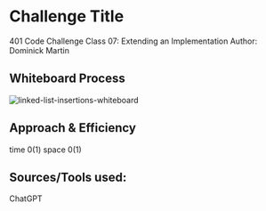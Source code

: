 # Challenge Title
401 Code Challenge Class 07: Extending an Implementation
Author: Dominick Martin

## Whiteboard Process
<!-- Embedded whiteboard image -->
![linked-list-insertions-whiteboard](/linked_list/whiteboard7.jpg)

## Approach & Efficiency
<!-- What approach did you take? Why? What is the Big O space/time for this approach? -->
time 0(1)
space 0(1)

## Sources/Tools used:
ChatGPT



[//]: # ()
[//]: # (## Solution)

[//]: # (<!-- Show how to run your code, and examples of it in action -->)











[//]: # ()
[//]: # (---)

[//]: # ()
[//]: # (## Visuals)

[//]: # (***[Add screenshots of your methods in action]***)

[//]: # ()
[//]: # (### Insert Method)

[//]: # (***[In your own words explain what this method is doing]***)

[//]: # (*The Insert Method takes in an int as a parameter. A new Node is then created using the*)

[//]: # (*int param as its Value. The new Node is then placed in the Linked List at the Head and*)

[//]: # (*the previous Head is assigned as the new Nodes Next.*)


[//]: # (### Includes Method)

[//]: # (***[In your own words explain what this method is doing]***)

[//]: # (*The Includes Method takes in an int as a parameter then iterates through the Nodes of the*)

[//]: # (*Linked List checking all the Values. If the value is found True is returned, if not then*)

[//]: # (*False is returned.*)

[//]: # (![Image 1]&#40;https://via.placeholder.com/750x500&#41;)

[//]: # (### Print Method)

[//]: # (***[In your own words explain what this method is doing]***)

[//]: # (*The Print Method displays a well formatted depiction of the current state of the*)

[//]: # (*Linked List by iterating over all Nodes.*)

[//]: # (![Image 1]&#40;https://via.placeholder.com/750x500&#41;)

[//]: # ()
[//]: # (---)

[//]: # ()
[//]: # (## Change Log)

[//]: # (***[The change log will list any changes made to the code base. This includes any changes from TA/Instructor feedback]***)

[//]: # (1.3: *Added new passing tests for Contains method* - 17 Nov 2012)

[//]: # (1.2: *Fixed bug where Next relation was being lost on Insert* - 14 Nov 2012)

[//]: # (1.1: *Fixed formatting for the Print method* - 13 Nov 2012)

[//]: # ()
[//]: # (---)
